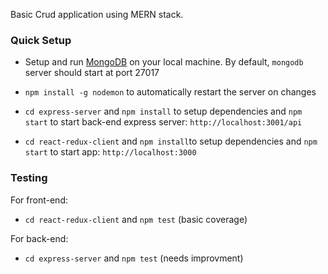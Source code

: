 Basic Crud application using MERN stack. 

### Quick Setup

* Setup and run [MongoDB](https://docs.mongodb.com/manual/administration/install-community/) on your local machine. By default, `mongodb` server should start at port 27017

* `npm install -g nodemon` to automatically restart the server on changes

* `cd express-server` and `npm install` to setup dependencies and `npm start` to start back-end express server: `http://localhost:3001/api`

* `cd react-redux-client` and `npm install`to setup dependencies and `npm start` to start app: `http://localhost:3000`

### Testing

For front-end:
* `cd react-redux-client` and `npm test` (basic coverage) 

For back-end:
* `cd express-server` and `npm test` (needs improvment) 
